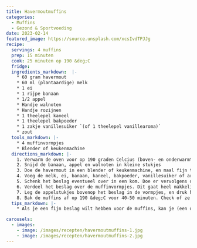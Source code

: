 ```yaml
---
title: Havermoutmuffins
categories: 
  - Muffins
  - Gezond & Sportvoeding
date: 2023-02-14
featured_image: https://source.unsplash.com/xcsIvdTPJJg
recipe:
  servings: 4 muffins
  prep: 15 minuten
  cook: 25 minuten op 190 &deg;C
  fridge:
  ingredients_markdown:  |-
    * 60 gram havermout
    * 60 ml (plantaardige) melk
    * 1 ei
    * 1 rijpe banaan
    * 1/2 appel
    * Handje walnoten
    * Handje rozijnen
    * 1 theelepel kaneel
    * 1 theelepel bakpoeder
    * 1 zakje vanillesuiker `(of 1 theelepel vanillearoma)`
    * zout
  tools_markdown: |-
    * 4 muffinvormpjes
    * Blender of keukenmachine
  directions_markdown: |-
    1. Verwarm de oven voor op 190 graden Celcius (boven- en onderwarmte).
    2. Snijd de banaan, appel en walnoten in kleine stukjes
    3. Doe de havermout in een blender of keukenmachine, en maal fijn tot havermeel. Je kan dit zo grof of fijn malen als je zelf lekker vindt. 
    4. Voeg de melk, ei, banaan, kaneel, bakpoeder, vanillesuiker of aroma en een mespuntje zout toe aan de blender, en meng dit tot je een vloeibaar beslag hebt.
    5. Schenk het beslag eventueel over in een kom. Doe er vervolgens de walnoten en rozijnen bij, en roer door. 
    6. Verdeel het beslag over de muffinvormpjes. Dit gaat heel makkelijk met een ijsschep. 
    7. Leg de appelstukjes bovenop het beslag in de vormpjes, en druk het een beetje aan. 
    8. Bak de muffins af op 190 &deg;C voor 40-50 minuten. Check of ze gaar zijn met een sateprikker, en bak ze zo nodig nog wat langer. 
  tips_markdown: |-
    * Als je een fijn beslag wilt hebben voor de muffins, kan je (een deel) havermeel gebruiken in plaats van havermoutvlokken. Havermeel is vaak te koop bij de molen, maar je kan zelf ook eenvoudig havermeel maken door de havervlokken even in de blender te doen. Ik maak zelf altijd een grotere hoeveelheid havermeel van havervlokken, en bewaar dit voor langere tijd. Zo hoef ik niet steeds opnieuw de blender te pakken. 

carousels:
  - images: 
    - image: /images/recepten/havermoutmuffins-1.jpg
    - image: /images/recepten/havermoutmuffins-2.jpg
---
```


